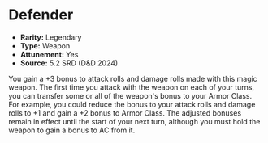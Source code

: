 # Defender

- **Rarity:** Legendary
- **Type:** Weapon
- **Attunement:** Yes
- **Source:** 5.2 SRD (D&D 2024)

You gain a +3 bonus to attack rolls and damage rolls made with this magic weapon. The first time you attack with the weapon on each of your turns, you can transfer some or all of the weapon's bonus to your Armor Class. For example, you could reduce the bonus to your attack rolls and damage rolls to +1 and gain a +2 bonus to Armor Class. The adjusted bonuses remain in effect until the start of your next turn, although you must hold the weapon to gain a bonus to AC from it.

